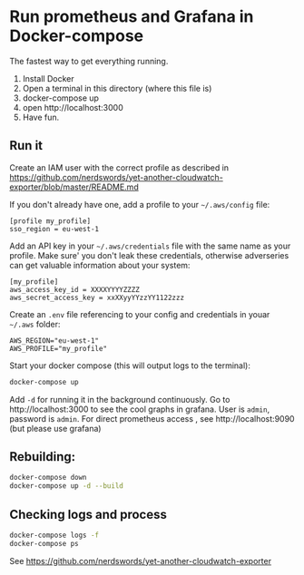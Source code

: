 # Run prometheus and Grafana in Docker-compose

The fastest way to get everything running. 

1. Install Docker
2. Open a terminal in this directory (where this file is)
3. docker-compose up
4. open http://localhost:3000
5. Have fun.


## Run it

Create an IAM user with the correct profile as described in https://github.com/nerdswords/yet-another-cloudwatch-exporter/blob/master/README.md

If you don't already have one, add a profile to your `~/.aws/config` file:

```
[profile my_profile]
sso_region = eu-west-1
```

Add an API key in your `~/.aws/credentials` file with the same name as your profile. Make sure'
you don't leak these credentials, otherwise adverseries can get valuable information about
your system:

```
[my_profile]
aws_access_key_id = XXXXYYYYZZZZ
aws_secret_access_key = xxXXyyYYzzYY1122zzz
```

Create an `.env` file referencing to your config and credentials in youar `~/.aws` folder:

```
AWS_REGION="eu-west-1"
AWS_PROFILE="my_profile"
```

Start your docker compose (this will output logs to the terminal):

```bash
docker-compose up
```

Add `-d` for running it in the background continuously.
Go to http://localhost:3000 to see the cool graphs in grafana. User is `admin`, password is `admin`.
For direct prometheus access , see http://localhost:9090 (but please use grafana)

## Rebuilding:

```bash
docker-compose down
docker-compose up -d --build
```

## Checking logs and process

```bash
docker-compose logs -f
docker-compose ps
```

See https://github.com/nerdswords/yet-another-cloudwatch-exporter

